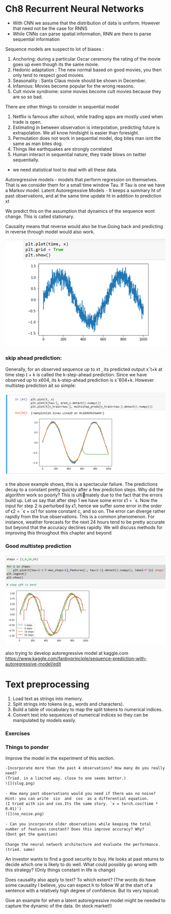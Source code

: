 # Ch8 Recurrent Neural Networks

- With CNN we assume that the distribution of data is uniform. However that need not be the case for RNNS
- While CNNs can parse spatial information, RNN are there to parse sequential information

Sequence models are suspect to lot of biases :

1. Anchoring: during a particular Oscar ceremony the rating of the movie goes up even though its the same movie.
2. Hedonic adaptation : The new normal based on good movies, you then only tend to respect good movies.
3. Seasonality :  Santa Claus movie should be shown in December.
4. Infamous: Movies become popular for the wrong reasons.
5. Cult movie syndrome: some movies become cult movies because they are so so bad.

There are other things to consider in sequential model

1. Netflix is famous after school, while trading apps are mostly used when trade is open.
2. Estimating in between observation is interpolation, predicting future is extrapolation. We all know hindsight is easier than foresight.
3. Permutation does not work in sequential model, dog bites man isnt the same as man bites dog.
4. Things like earthquakes are strongly correlated
5. Human interact in sequential nature, they trade blows on twitter sequentially.

- we need statistical tool to deal with all these data.

Autoregressive models - models that perform regression on themselves. That is we consider them for a small time window Tau. If Tau is one we have a Markov model.
Latent Autoregressive Models - It keeps a summary ht of past observations, and at the same time update ht in addition to prediction xt

We predict this on the assumption that dynamics of the sequence wont change. This is called stationary.

Causality means that reverse would also be true.Going back and predicting in reverse through model would also work.

![](simple_seq.png)

### skip ahead prediction:

Generally, for an observed sequence up to xt
, its predicted output xˆt+k at time step t + k is called
the k-step-ahead prediction. Since we have observed up to x604, its k-step-ahead prediction is xˆ604+k.
However multistep prediction ait so simple:

![](bad_multistep_prediction.png)

s the above example shows, this is a spectacular failure. The predictions decay to a constant
pretty quickly after a few prediction steps. Why did the algorithm work so poorly? This is ultimately due to the fact that the errors build up. Let us say that after step 1 we have some error
ϵ1 = ¯ϵ. Now the input for step 2 is perturbed by ϵ1, hence we suffer some error in the order of
ϵ2 = ¯ϵ + cϵ1 for some constant c, and so on. The error can diverge rather rapidly from the true
observations. This is a common phenomenon. For instance, weather forecasts for the next 24
hours tend to be pretty accurate but beyond that the accuracy declines rapidly. We will discuss
methods for improving this throughout this chapter and beyond

### Good multistep prediction

![](good_multistep.png)

also trying to develop autoregressive model at kaggle.com
https://www.kaggle.com/fanbyprinciple/sequence-prediction-with-autoregressive-model/edit

# Text preprocessing

1. Load text as strings into memory.
2. Split strings into tokens (e.g., words and characters).
3. Build a table of vocabulary to map the split tokens to numerical indices.
4. Convert text into sequences of numerical indices so they can be manipulated by models
easily.




### Exercises

### Things to ponder

Improve the model in the experiment of this section.

    -Incorporate more than the past 4 observations? How many do you really need?
    (Tried. in a limited way. close to one seems better.)
    ![](slug.png)

    - How many past observations would you need if there was no noise? Hint: you can write  sin  and  cos  as a differential equation.
    (I tried with sin and cos.Its the same story. `x = torch.cos(time * 0.01)`)
    ![](no_noise.png)

    - Can you incorporate older observations while keeping the total number of features constant? Does this improve accuracy? Why?
    (Dont get the question)

    Change the neural network architecture and evaluate the performance.
    (tried. same)

An investor wants to find a good security to buy. He looks at past returns to decide which one is likely to do well. What could possibly go wrong with this strategy?
(Only things constant in life is change)

Does causality also apply to text? To which extent?
(The words do have some causality I believe, you can expect h to follow W at the start of a sentence with a relatively high degree of confidence. But its very topical)

Give an example for when a latent autoregressive model might be needed to capture the dynamic of the data.
(In stock market!)
